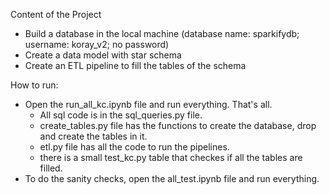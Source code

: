 Content of the Project
* Build a database in the local machine (database name: sparkifydb; username: koray_v2; no password)
* Create a data model with star schema
* Create an ETL pipeline to fill the tables of the schema

How to run:
* Open the run_all_kc.ipynb file and run everything. That's all.
  * All sql code is in the sql_queries.py file.
  * create_tables.py file has the functions to create the database, drop and create the tables in it.
  * etl.py file has all the code to run the pipelines.
  * there is a small test_kc.py table that checkes if all the tables are filled.
* To do the sanity checks, open the all_test.ipynb file and run everything.
